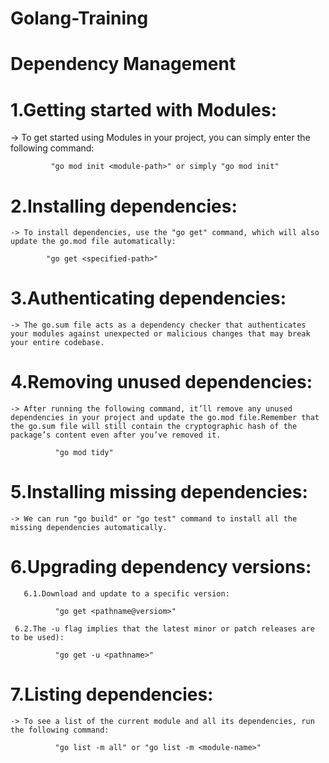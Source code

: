 # Golang-Training

# Dependency Management

# 1.Getting started with Modules:
		
  -> To get started using Modules in your project, you can simply enter the following command:
	
	         "go mod init <module-path>" or simply "go mod init"
	
# 2.Installing dependencies:

	-> To install dependencies, use the "go get" command, which will also update the go.mod file automatically:
		
            "go get <specified-path>"
              
# 3.Authenticating dependencies:

	-> The go.sum file acts as a dependency checker that authenticates your modules against unexpected or malicious changes that may break your entire codebase.
	
# 4.Removing unused dependencies:

	-> After running the following command, it’ll remove any unused dependencies in your project and update the go.mod file.Remember that the go.sum file will still contain the cryptographic hash of the package’s content even after you’ve removed it. 
	
	          "go mod tidy"


# 5.Installing missing dependencies:

	-> We can run "go build" or "go test" command to install all the missing dependencies automatically.
	
# 6.Upgrading dependency versions:

	   6.1.Download and update to a specific version:

  	          "go get <pathname@versiom>"
  	     
  	 6.2.The -u flag implies that the latest minor or patch releases are to be used):

              "go get -u <pathname>"
                 
# 7.Listing dependencies:

	-> To see a list of the current module and all its dependencies, run the following command:

              "go list -m all" or "go list -m <module-name>"   
